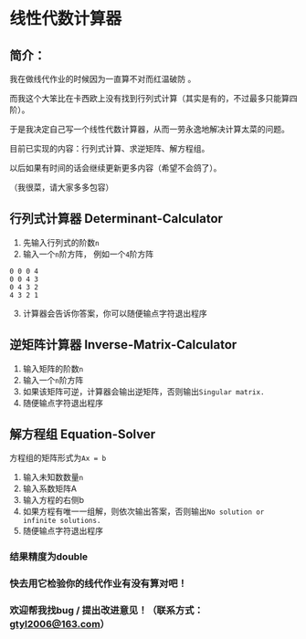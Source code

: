 # 线性代数计算器
## 简介：
我在做线代作业的时候因为一直算不对而红温破防 。

而我这个大笨比在卡西欧上没有找到行列式计算（其实是有的，不过最多只能算四阶）。

于是我决定自己写一个线性代数计算器，从而一劳永逸地解决计算太菜的问题。

目前已实现的内容：行列式计算、求逆矩阵、解方程组。

以后如果有时间的话会继续更新更多内容（希望不会鸽了）。


（我很菜，请大家多多包容）

## 行列式计算器 Determinant-Calculator
1. 先输入行列式的阶数`n`
2. 输入一个`n`阶方阵， 例如一个`4`阶方阵
 ```
 0 0 0 4
 0 0 4 3
 0 4 3 2
 4 3 2 1
 ```
3. 计算器会告诉你答案，你可以随便输点字符退出程序

## 逆矩阵计算器 Inverse-Matrix-Calculator
1. 输入矩阵的阶数`n`
2. 输入一个`n`阶方阵
3. 如果该矩阵可逆，计算器会输出逆矩阵，否则输出`Singular matrix.`
4. 随便输点字符退出程序

## 解方程组 Equation-Solver
方程组的矩阵形式为`Ax = b`
1. 输入未知数数量`n`
2. 输入系数矩阵A
3. 输入方程的右侧b
4. 如果方程有唯一一组解，则依次输出答案，否则输出`No solution or infinite solutions.`
5. 随便输点字符退出程序

### 结果精度为double

### 快去用它检验你的线代作业有没有算对吧！
### 欢迎帮我找bug / 提出改进意见！（联系方式：gtyl2006@163.com）